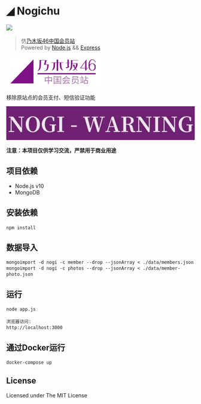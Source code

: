 # ◢ Nogichu 
[![](https://img.shields.io/badge/nogizaka-suki-77348b)](https://www.nogizaka46.com)
>仿[乃木坂46中国会员站](https://www.nogizaka46-cn.com)   
>Powered by [Node.js](https://nodejs.org) && [Express](https://expressjs.com)

![avatar](./public/images/logo.png)

移除原站点的会员支付、短信验证功能  

![warning](./docs/nogi-warning.png)

**注意：本项目仅供学习交流，严禁用于商业用途**

## 项目依赖
* Node.js v10
* MongoDB

## 安装依赖
```shell script
npm install
```

## 数据导入
```shell script
mongoimport -d nogi -c member --drop --jsonArray < ./data/members.json
mongoimport -d nogi -c photos --drop --jsonArray < ./data/member-photo.json
```

## 运行
```shell script
node app.js

浏览器访问:
http://localhost:3000
```

## 通过Docker运行
```shell script
docker-compose up
```

## License
Licensed under The MIT License